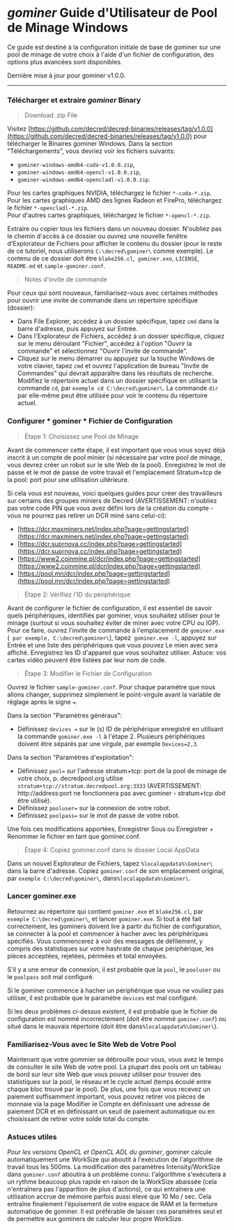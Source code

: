 # <i class="fa fa-windows"></i> *gominer* Guide d'Utilisateur de Pool de Minage Windows

Ce guide est destiné à la configuration initiale de base de gominer sur une pool de minage de votre choix à l'aide d'un fichier de configuration, des options plus avancées sont disponibles.

Dernière mise à jour pour gominer v1.0.0.

---

### <i class="fa fa-download"></i> Télécharger et extraire *gominer* Binary


>Download .zip File

Visitez [https://github.com/decred/decred-binaries/releases/tag/v1.0.0](https://github.com/decred/decred-binaries/releases/tag/v1.0.0) pour télécharger le Binaires gominer Windows. Dans la section "Téléchargements", vous devriez voir les fichiers suivants:

- `gominer-windows-amd64-cuda-v1.0.0.zip`,
- `gominer-windows-amd64-opencl-v1.0.0.zip`,
- `gominer-windows-amd64-opencladl-v1.0.0.zip`.

Pour les cartes graphiques NVIDIA, téléchargez le fichier `*-cuda-*.zip`. <br />
Pour les cartes graphiques AMD des lignes Radeon et FirePro, téléchargez le fichier `*-opencladl-*.zip`. <br />
Pour d'autres cartes graphiques, téléchargez le fichier `*-opencl-*.zip`.

Extraire ou copier tous les fichiers dans un nouveau dossier. N'oubliez pas le chemin d'accès à ce dossier ou ouvrez une nouvelle fenêtre d'Explorateur de Fichiers pour afficher le contenu du dossier (pour le reste de ce tutoriel, nous utiliserons `C:\decred\gominer\` comme exemple). Le contenu de ce dossier doit être `blake256.cl`,` gominer.exe`, `LICENSE`, `README.md` et `sample-gominer.conf`.

> Notes d'invite de commande

Pour ceux qui sont nouveaux, familiarisez-vous avec certaines méthodes pour ouvrir une invite de commande dans un répertoire spécifique (dossier):

- Dans File Explorer, accédez à un dossier spécifique, tapez `cmd` dans la barre d'adresse, puis appuyez sur Entrée.
- Dans l'Explorateur de Fichiers, accédez à un dossier spécifique, cliquez sur le menu déroulant "Fichier", accédez à l'option "Ouvrir la commande" et sélectionnez "Ouvrir l'invite de commande".
- Cliquez sur le menu démarrer ou appuyez sur la touche Windows de votre clavier, tapez `cmd` et ouvrez l'application de bureau "Invite de Commandes" qui devrait apparaître dans les résultats de recherche. Modifiez le répertoire actuel dans un dossier spécifique en utilisant la commande `cd`, par `exemple cd C:\decred\gominer\`. La commande `dir` par elle-même peut être utilisée pour voir le contenu du répertoire actuel.

### Configurer * gominer * Fichier de Configuration

> Étape 1: Choisissez une Pool de Minage

Avant de commencer cette étape, il est important que vous vous soyez déjà inscrit à un compte de pool minier (si nécessaire par votre pool de minage, vous devrez créer un robot sur le site Web de la pool). Enregistrez le mot de passe et le mot de passe de votre travail et l'emplacement Stratum+tcp de la pool: port pour une utilisation ultérieure.

Si cela vous est nouveau, voici quelques guides pour créer des travailleurs sur certains des groupes miniers de Decred (AVERTISSEMENT: n'oubliez pas votre code PIN que vous avez défini lors de la création du compte - vous ne pourrez pas retirer un DCR miné sans celui-ci):

- [https://dcr.maxminers.net/index.php?page=gettingstarted](https://dcr.maxminers.net/index.php?page=gettingstarted)
- [https://dcr.suprnova.cc/index.php?page=gettingstarted](https://dcr.suprnova.cc/index.php?page=gettingstarted)
- [https://www2.coinmine.pl/dcr/index.php?page=gettingstarted](https://www2.coinmine.pl/dcr/index.php?page=gettingstarted)
- [https://pool.mn/dcr/index.php?page=gettingstarted](https://pool.mn/dcr/index.php?page=gettingstarted)

> Étape 2: Vérifiez l'ID du périphérique

Avant de configurer le fichier de configuration, il est essentiel de savoir quels périphériques, identifiés par gominer, vous souhaitez utiliser pour le minage (surtout si vous souhaitez éviter de miner avec votre CPU ou IGP). Pour ce faire, ouvrez l'invite de commande à l'emplacement de `gominer.exe` (` par exemple, C:\decred\gominer\`), tapez` gominer.exe -l`, appuyez sur Entrée et une liste des périphériques que vous pouvez Le mien avec sera affiché. Enregistrez les ID d'appareil que vous souhaitez utiliser. Astuce: vos cartes vidéo peuvent être listées par leur nom de code.

> Étape 3: Modifier le Fichier de Configuration

Ouvrez le fichier `sample-gominer.conf`. Pour chaque paramètre que nous allons changer, supprimez simplement le point-virgule avant la variable de réglage après le signe `=`.

Dans la section "Paramètres généraux":

- Définissez `devices =` sur le (s) ID de périphérique enregistré en utilisant la commande `gominer.exe -l` à l'étape 2. Plusieurs périphériques doivent être séparés par une virgule, par exemple `Devices=2,3`.

Dans la section "Paramètres d'exploitation":

- Définissez `pool=` sur l'adresse stratum+tcp: port de la pool de minage de votre choix, p. decredpool.org utilise `stratum+tcp://stratum.decredpool.org:3333` (AVERTISSEMENT: http://address:port ne fonctionnera pas avec gominer - stratum+tcp *doit* être utilisé).
- Définissez `pooluser=` sur la connexion de votre robot.
- Définissez `poolpass=` sur le mot de passe de votre robot.

Une fois ces modifications apportées, Enregistrer Sous ou Enregistrer + Renommer le fichier en tant que gominer.conf.

> Étape 4: Copiez gominer.conf dans le dossier Local AppData

Dans un nouvel Explorateur de Fichiers, tapez `%localappdata%\Gominer\` dans la barre d'adresse. Copiez `gominer.conf` de son emplacement original, par `exemple C:\decred\gominer\`, dans`%localappdata%\Gominer\`.

### Lancer gominer.exe

Retournez au répertoire qui contient `gominer.exe` et `blake256.cl`, par `exemple C:\decred\gominer\`, et lancer `gominer.exe`. Si tout a été fait correctement, les gominers doivent lire à partir du fichier de configuration, se connecter à la pool et commencer à hacher avec les périphériques spécifiés. Vous commencerez à voir des messages de défilement, y compris des statistiques sur votre hashrate de chaque périphérique, les pièces acceptées, rejetées, périmées et total envoyées.

S'il y a une erreur de connexion, il est probable que la `pool`, le `pooluser` ou le `poolpass` soit mal configuré.

Si le gominer commence à hacher un périphérique que vous ne vouliez pas utiliser, il est probable que le paramètre `devices` est mal configuré.

Si les deux problèmes ci-dessus existent, il est probable que le fichier de configuration est nommé incorrectement (doit être nommé `gominer.conf`) ou situé dans le mauvais répertoire (doit être dans`%localappdata%\Gominer\`).

### Familiarisez-Vous avec le Site Web de Votre Pool

Maintenant que votre gommier se débrouille pour vous, vous avez le temps de consulter le site Web de votre pool. La plupart des pools ont un tableau de bord sur leur site Web que vous pouvez utiliser pour trouver des statistiques sur la pool, le réseau et le cycle actuel (temps écoulé entre chaque bloc trouvé par le pool). De plus, une fois que vous recevez un paiement suffisamment important, vous pouvez retirer vos pièces de monnaie via la page Modifier le Compte en définissant une adresse de paiement DCR et en définissant un seuil de paiement automatique ou en choisissant de retirer votre solde total du compte.

### Astuces utiles

*Pour les versions OpenCL et OpenCL ADL du gominer*, gominer calcule automatiquement une WorkSize qui aboutit à l'exécution de l'algorithme de travail tous les 500ms. La modification des paramètres Intensity/WorkSize dans `gominer.conf` aboutira à un problème connu: l'algorithme s'exécutera à un rythme beaucoup plus rapide en raison de la WorkSize abaissée (cela n'entraînera pas l'apparition de plus d'actions), ce qui entraînera une utilisation accrue de mémoire parfois aussi élevé que 10 Mo / sec. Cela entraîne finalement l'épuisement de votre espace de RAM et la fermeture automatique de gominer. Il est préférable de laisser ces paramètres seul et de permettre aux gominers de calculer leur propre WorkSize.
